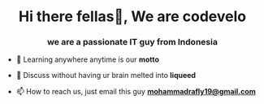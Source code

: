 <h1 align="center">Hi there fellas👋, We are codevelo</h1>
<h3 align="center">we are a passionate IT guy from Indonesia</h3>

- 🌱 Learning anywhere anytime is our **motto**

- 💬 Discuss without having ur brain melted into **liqueed** 

- 📫 How to reach us, just email this guy **mohammadrafly19@gmail.com**
